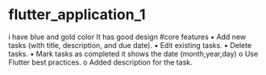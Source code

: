 # flutter_application_1
i have blue and gold color
It has good design
#core features
▪ Add new tasks (with title, description, and due date).
▪ Edit existing tasks.
▪ Delete tasks.
▪ Mark tasks as completed
it shows the date (month,year,day)
o Use Flutter best practices.
o Added description for the task.
